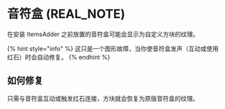 # 音符盒 (REAL_NOTE)

在安装 ItemsAdder 之前放置的音符盒可能会显示为自定义方块的纹理。

{% hint style="info" %}
这只是一个图形故障，当你使音符盒发声（互动或使用红石）时会自动修复。
{% endhint %}

## 如何修复

只需与音符盒互动或触发红石连接，方块就会恢复为原版音符盒的纹理。
